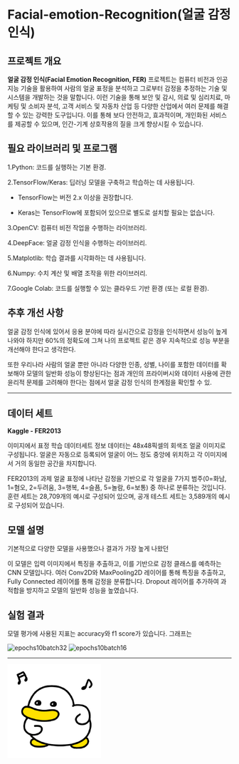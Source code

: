 # Facial-emotion-Recognition(얼굴 감정 인식)

## 프로젝트 개요
**얼굴 감정 인식(Facial Emotion Recognition, FER)** 프로젝트는 컴퓨터 비전과 인공지능 기술을 활용하여 사람의 얼굴 표정을 분석하고 그로부터 감정을 추정하는 기술 및 시스템을 개발하는 것을 말합니다.
이런 기술을 통해 보안 및 감시, 의료 및 심리치료, 마케팅 및 소비자 분석, 고객 서비스 및 자동차 산업 등 다양한 산업에서 여러 문제를 해결할 수 있는 강력한 도구입니다. 이를 통해 보다 안전하고, 효과적이며, 개인화된 서비스를 제공할 수 있으며, 인간-기계 상호작용의 질을 크게 향상시킬 수 있습니다.

## **필요 라이브러리 및 프로그램**

1.Python: 코드를 실행하는 기본 환경.

2.TensorFlow/Keras: 딥러닝 모델을 구축하고 학습하는 데 사용됩니다.

* TensorFlow는 버전 2.x 이상을 권장합니다.

* Keras는 TensorFlow에 포함되어 있으므로 별도로 설치할 필요는 없습니다.

3.OpenCV: 컴퓨터 비전 작업을 수행하는 라이브러리.

4.DeepFace: 얼굴 감정 인식을 수행하는 라이브러리.

5.Matplotlib: 학습 결과를 시각화하는 데 사용됩니다.

6.Numpy: 수치 계산 및 배열 조작을 위한 라이브러리.

7.Google Colab: 코드를 실행할 수 있는 클라우드 기반 환경 (또는 로컬 환경).


## 추후 개선 사항
얼굴 감정 인식에 있어서 응용 분야에 따라 실시간으로 감정을 인식하면서 성능이 높게 나와야 하지만 60%의 정확도에 그쳐 나의 프로젝트 같은 경우 지속적으로 성능 부분을 개선해야 한다고 생각한다.

또한 우리나라 사람의 얼굴 뿐만 아니라 다양한 인종, 성별, 나이를 포함한 데이터를 확보해야 모델의 일반화 성능이 향상된다는 점과 개인의 프라이버시와 데이터 사용에 관한 윤리적 문제를 고려해야 한다는 점에서 얼굴 감정 인식의 한계점을 확인할 수 있.


-----
## 데이터 세트
**Kaggle - FER2013**

이미지에서 표정 학습
데이터세트 정보
데이터는 48x48픽셀의 회색조 얼굴 이미지로 구성됩니다. 얼굴은 자동으로 등록되어 얼굴이 어느 정도 중앙에 위치하고 각 이미지에서 거의 동일한 공간을 차지합니다.

FER2013의 과제 얼굴 표정에 나타난 감정을 기반으로 각 얼굴을 7가지 범주(0=화남, 1=혐오, 2=두려움, 3=행복, 4=슬픔, 5=놀람, 6=보통) 중 하나로 분류하는 것입니다. 훈련 세트는 28,709개의 예시로 구성되어 있으며, 공개 테스트 세트는 3,589개의 예시로 구성되어 있습니다.

## 모델 설명
기본적으로 다양한 모델을 사용했으나 결과가 가장 높게 나왔던 

이 모델은 입력 이미지에서 특징을 추출하고, 이를 기반으로 감정 클래스를 예측하는 CNN 모델입니다. 여러 Conv2D와 MaxPooling2D 레이어를 통해 특징을 추출하고, Fully Connected 레이어를 통해 감정을 분류합니다. Dropout 레이어를 추가하여 과적합을 방지하고 모델의 일반화 성능을 높였습니다.

## 실험 결과
모델 평가에 사용된 지표는 accuracy와 f1 score가 있습니다. 그래프는

![epochs10batch32](https://github.com/hyeoni0525/Facial-emotion-Recognition/assets/170999814/0c15e09e-a24e-4e02-8d7d-699e281df0de)
![epochs10batch16](https://github.com/hyeoni0525/Facial-emotion-Recognition/assets/170999814/dae8787a-dd19-43c3-a01f-726f01dc6626)

***

![곽철이](곽철이.png)
